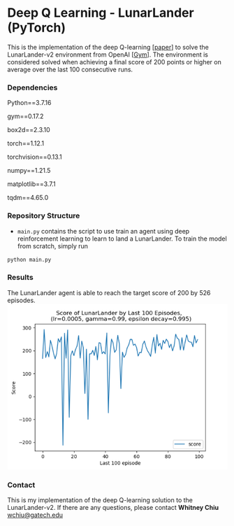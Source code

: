 # Deep Q Learning - LunarLander (PyTorch)
This is the implementation of the deep Q-learning [[paper](https://arxiv.org/abs/1312.5602)] to solve the LunarLander-v2 environment from OpenAI  [[Gym](https://www.gymlibrary.dev/)]. The environment is considered solved when achieving a final score of 200 points or higher on average over the last 100 consecutive runs. 

### Dependencies
Python==3.7.16 

gym==0.17.2

box2d==2.3.10

torch==1.12.1

torchvision==0.13.1

numpy==1.21.5

matplotlib==3.7.1 

tqdm==4.65.0 

### Repository Structure
- `main.py` contains the script to use train an agent using deep reinforcement learning to learn to land a LunarLander. To train the model from scratch, simply run
```python
python main.py
```

### Results
The LunarLander agent is able to reach the target score of 200 by 526 episodes.
![The agent's score of the last 100 training episoides](https://github.com/whitneychiu/deep_q_learning_pytorch/blob/master/training_last_100_score_curve.png?raw=true)

### Contact
This is my implementation of the deep Q-learning solution to the LunarLander-v2. If there are any questions, please contact **Whitney Chiu** <wchiu@gatech.edu>
